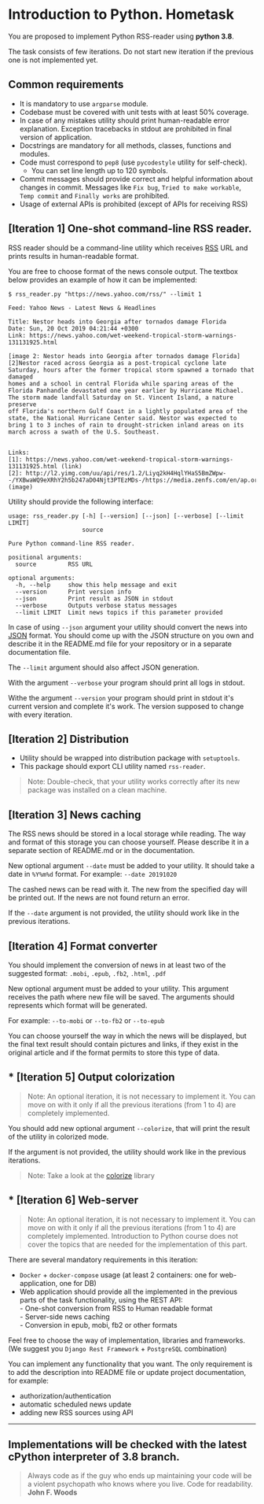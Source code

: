 # Introduction to Python. Hometask
You are proposed to implement Python RSS-reader using  **python 3.8**.

The task consists of few iterations. Do not start new iteration if the previous one is not implemented yet. 

## Common requirements
* It is mandatory to use `argparse` module.
* Codebase must be covered with unit tests with at least 50% coverage.
* In case of any mistakes utility should print human-readable
error explanation. Exception tracebacks in stdout are prohibited in final version of application.
* Docstrings are mandatory for all methods, classes, functions and modules.
* Code must correspond to `pep8` (use `pycodestyle` utility for self-check).
  * You can set line length up to 120 symbols.
* Commit messages should provide correct and helpful information about changes in commit. Messages like `Fix bug`, 
`Tried to make workable`, `Temp commit` and `Finally works` are prohibited.
* Usage of external APIs is prohibited (except of APIs for receiving RSS)

## [Iteration 1] One-shot command-line RSS reader.
RSS reader should be a command-line utility which receives [RSS](wikipedia.org/wiki/RSS) URL and prints results in human-readable format.

You are free to choose format of the news console output. The textbox below provides an example of how it can be implemented:

```shell
$ rss_reader.py "https://news.yahoo.com/rss/" --limit 1

Feed: Yahoo News - Latest News & Headlines

Title: Nestor heads into Georgia after tornados damage Florida
Date: Sun, 20 Oct 2019 04:21:44 +0300
Link: https://news.yahoo.com/wet-weekend-tropical-storm-warnings-131131925.html

[image 2: Nestor heads into Georgia after tornados damage Florida][2]Nestor raced across Georgia as a post-tropical cyclone late Saturday, hours after the former tropical storm spawned a tornado that damaged
homes and a school in central Florida while sparing areas of the Florida Panhandle devastated one year earlier by Hurricane Michael. The storm made landfall Saturday on St. Vincent Island, a nature preserve
off Florida's northern Gulf Coast in a lightly populated area of the state, the National Hurricane Center said. Nestor was expected to bring 1 to 3 inches of rain to drought-stricken inland areas on its
march across a swath of the U.S. Southeast.


Links:
[1]: https://news.yahoo.com/wet-weekend-tropical-storm-warnings-131131925.html (link)
[2]: http://l2.yimg.com/uu/api/res/1.2/Liyq2kH4HqlYHaS5BmZWpw--/YXBwaWQ9eXRhY2h5b247aD04Njt3PTEzMDs-/https://media.zenfs.com/en/ap.org/5ecc06358726cabef94585f99050f4f0 (image)

```

Utility should provide the following interface:
```shell
usage: rss_reader.py [-h] [--version] [--json] [--verbose] [--limit LIMIT]
                     source

Pure Python command-line RSS reader.

positional arguments:
  source         RSS URL

optional arguments:
  -h, --help     show this help message and exit
  --version      Print version info
  --json         Print result as JSON in stdout
  --verbose      Outputs verbose status messages
  --limit LIMIT  Limit news topics if this parameter provided

```

In case of using `--json` argument your utility should convert the news into [JSON](https://en.wikipedia.org/wiki/JSON) format.
You should come up with the JSON structure on you own and describe it in the README.md file for your repository or in a separate documentation file.

The `--limit` argument should also affect JSON generation.

With the argument `--verbose` your program should print all logs in stdout.

Withe the argument `--version` your program should print in stdout it's current version and complete it's work. The version supposed to change with every iteration.


## [Iteration 2] Distribution

* Utility should be wrapped into distribution package with `setuptools`.
* This package should export CLI utility named `rss-reader`.

> Note: Double-check, that your utility works correctly after its new package was installed on a clean machine.

## [Iteration 3] News caching
The RSS news should be stored in a local storage while reading. The way and format of this storage you can choose yourself.
Please describe it in a separate section of README.md or in the documentation.

New optional argument `--date` must be added to your utility. It should take a date in `%Y%m%d` format. 
For example: `--date 20191020`

The cashed news can be read with it. The new from the specified day will be printed out.
If the news are not found return an error.

If the `--date` argument is not provided, the utility should work like in the previous iterations.

## [Iteration 4] Format converter

You should implement the conversion of news in at least two of the suggested format: `.mobi`, `.epub`, `.fb2`, `.html`, `.pdf`

New optional argument must be added to your utility. This argument receives the path where new file will be saved. The arguments should represents which format will be generated. 

For example:  `--to-mobi` or `--to-fb2` or `--to-epub`


You can choose yourself the way in which the news will be displayed, but the final text result should contain pictures and links, if they exist in the original article and if the  format permits to store this type of data. 

## * [Iteration 5] Output colorization
> Note: An optional iteration, it is not necessary to implement it. You can move on with it only if all the previous iterations (from 1 to 4) are completely implemented.

You should add new optional argument `--colorize`, that will print the result of the utility in colorized mode. 

If the argument is not provided, the utility should work like in the previous iterations. 

> Note: Take a look at the  [colorize](https://pypi.org/project/colorize/)  library

## * [Iteration 6] Web-server
> Note: An optional iteration, it is not necessary to implement it. You can move on with it only if all the previous iterations (from 1 to 4) are completely implemented. Introduction to Python course does not cover the topics that are needed for the implementation of this part. 

There are several mandatory requirements in this iteration:  
* `Docker` + `docker-compose` usage (at least 2 containers: one for web-application, one for DB)  
* Web application should provide all the implemented in the previous parts of the task functionality, using the REST API:  
      - One-shot conversion from RSS to Human readable format  
      - Server-side news caching  
      - Conversion in epub, mobi, fb2 or other formats  
    
Feel free to choose the way of implementation, libraries and frameworks. (We suggest you `Django Rest Framework` + `PostgreSQL` combination)

You can implement any functionality that you want. The only requirement is to add the description into README file or update project documentation, for example:  
* authorization/authentication  
* automatic scheduled news update  
* adding new RSS sources using API  



---
Implementations will be checked with the latest cPython interpreter of 3.8 branch.
---


> Always code as if the guy who ends up maintaining your code will be a violent psychopath who knows where you live. Code for readability.  **John F. Woods**
